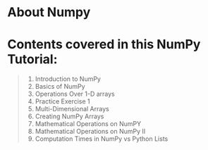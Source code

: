 # About Numpy


# Contents covered in this NumPy Tutorial:

> 1. Introduction to NumPy
> 2. Basics of NumPy
> 3. Operations Over 1-D arrays
> 4. Practice Exercise 1
> 5. Multi-Dimensional Arrays
> 6. Creating NumPy Arrays
> 7. Mathematical Operations on NumPY
> 8. Mathematical Operations on NumPy II
> 9. Computation Times in NumPy vs Python Lists
